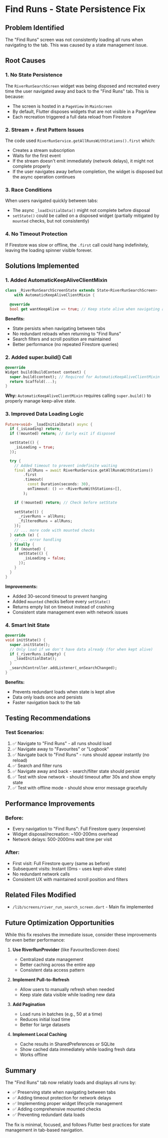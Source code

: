 # Find Runs - State Persistence Fix

## Problem Identified

The "Find Runs" screen was not consistently loading all runs when navigating to the tab. This was caused by a state management issue.

## Root Causes

### 1. **No State Persistence**
The `RiverRunSearchScreen` widget was being disposed and recreated every time the user navigated away and back to the "Find Runs" tab. This is because:
- The screen is hosted in a `PageView` in `MainScreen`
- By default, Flutter disposes widgets that are not visible in a PageView
- Each recreation triggered a full data reload from Firestore

### 2. **Stream + .first Pattern Issues**
The code used `RiverRunService.getAllRunsWithStations().first` which:
- Creates a stream subscription
- Waits for the first event
- If the stream doesn't emit immediately (network delays), it might not complete properly
- If the user navigates away before completion, the widget is disposed but the async operation continues

### 3. **Race Conditions**
When users navigated quickly between tabs:
- The async `_loadInitialData()` might not complete before disposal
- `setState()` could be called on a disposed widget (partially mitigated by `mounted` checks, but not consistently)

### 4. **No Timeout Protection**
If Firestore was slow or offline, the `.first` call could hang indefinitely, leaving the loading spinner visible forever.

## Solutions Implemented

### 1. **Added AutomaticKeepAliveClientMixin**
```dart
class _RiverRunSearchScreenState extends State<RiverRunSearchScreen>
    with AutomaticKeepAliveClientMixin {
  
  @override
  bool get wantKeepAlive => true; // Keep state alive when navigating away
```

**Benefits:**
- State persists when navigating between tabs
- No redundant reloads when returning to "Find Runs"
- Search filters and scroll position are maintained
- Better performance (no repeated Firestore queries)

### 2. **Added super.build() Call**
```dart
@override
Widget build(BuildContext context) {
  super.build(context); // Required for AutomaticKeepAliveClientMixin
  return Scaffold(...);
}
```

**Why:** `AutomaticKeepAliveClientMixin` requires calling `super.build()` to properly manage keep-alive state.

### 3. **Improved Data Loading Logic**
```dart
Future<void> _loadInitialData() async {
  if (_isLoading) return;
  if (!mounted) return; // Early exit if disposed

  setState(() {
    _isLoading = true;
  });

  try {
    // Added timeout to prevent indefinite waiting
    final allRuns = await RiverRunService.getAllRunsWithStations()
        .first
        .timeout(
          const Duration(seconds: 30),
          onTimeout: () => <RiverRunWithStations>[],
        );

    if (!mounted) return; // Check before setState
    
    setState(() {
      _riverRuns = allRuns;
      _filteredRuns = allRuns;
    });
    // ... more code with mounted checks
  } catch (e) {
    // ... error handling
  } finally {
    if (mounted) {
      setState(() {
        _isLoading = false;
      });
    }
  }
}
```

**Improvements:**
- Added 30-second timeout to prevent hanging
- Added `mounted` checks before every `setState()`
- Returns empty list on timeout instead of crashing
- Consistent state management even with network issues

### 4. **Smart Init State**
```dart
@override
void initState() {
  super.initState();
  // Only load if we don't have data already (for when kept alive)
  if (_riverRuns.isEmpty) {
    _loadInitialData();
  }
  _searchController.addListener(_onSearchChanged);
}
```

**Benefits:**
- Prevents redundant loads when state is kept alive
- Data only loads once and persists
- Faster navigation back to the tab

## Testing Recommendations

### Test Scenarios:
1. ✅ Navigate to "Find Runs" - all runs should load
2. ✅ Navigate away to "Favourites" or "Logbook"
3. ✅ Navigate back to "Find Runs" - runs should appear instantly (no reload)
4. ✅ Search and filter runs
5. ✅ Navigate away and back - search/filter state should persist
6. ✅ Test with slow network - should timeout after 30s and show empty state
7. ✅ Test with offline mode - should show error message gracefully

## Performance Improvements

### Before:
- Every navigation to "Find Runs": Full Firestore query (expensive)
- Widget disposal/recreation: ~100-200ms overhead
- Network delays: 500-2000ms wait time per visit

### After:
- First visit: Full Firestore query (same as before)
- Subsequent visits: Instant (0ms - uses kept-alive state)
- No redundant network calls
- Consistent UX with maintained scroll position and filters

## Related Files Modified
- `/lib/screens/river_run_search_screen.dart` - Main fix implemented

## Future Optimization Opportunities

While this fix resolves the immediate issue, consider these improvements for even better performance:

1. **Use RiverRunProvider** (like FavouritesScreen does)
   - Centralized state management
   - Better caching across the entire app
   - Consistent data access pattern

2. **Implement Pull-to-Refresh**
   - Allow users to manually refresh when needed
   - Keep stale data visible while loading new data

3. **Add Pagination**
   - Load runs in batches (e.g., 50 at a time)
   - Reduces initial load time
   - Better for large datasets

4. **Implement Local Caching**
   - Cache results in SharedPreferences or SQLite
   - Show cached data immediately while loading fresh data
   - Works offline

## Summary

The "Find Runs" tab now reliably loads and displays all runs by:
- ✅ Preserving state when navigating between tabs
- ✅ Adding timeout protection for network delays
- ✅ Implementing proper widget lifecycle management
- ✅ Adding comprehensive mounted checks
- ✅ Preventing redundant data loads

The fix is minimal, focused, and follows Flutter best practices for state management in tab-based navigation.

